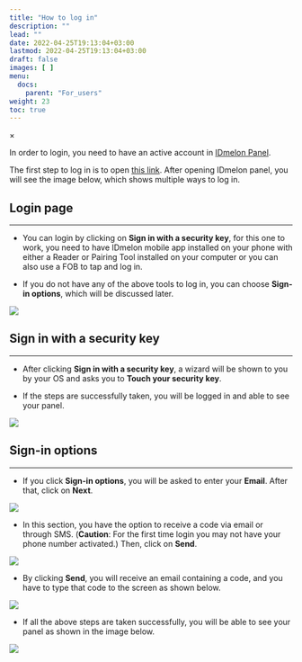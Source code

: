 ```yaml
---
title: "How to log in"
description: ""
lead: ""
date: 2022-04-25T19:13:04+03:00
lastmod: 2022-04-25T19:13:04+03:00
draft: false
images: [ ]
menu:
  docs:
    parent: "For_users"
weight: 23
toc: true
---
```


<div id="_modal" class="modal">
  <span class="close">&times;</span>
  <img class="modal-content" id="img01">
</div>

In order to login, you need to have an active account in [IDmelon Panel](https://panel.idmelon.com/).

The first step to log in is to open [this link](https://panel.idmelon.com/). After opening IDmelon panel, you will see
the image below, which shows multiple ways to log in.

## Login page

---

- You can login by clicking on **Sign in with a security key**, for this one to work, you need to have IDmelon mobile
  app installed on your phone with either a Reader or Pairing Tool installed on your computer or you can also use a FOB
  to tap and log in.

- If you do not have any of the above tools to log in, you can choose **Sign-in options**, which will be discussed
  later.

<img src="/images/vendor/Panel/workspace/1.png" class="doc-img-frame">

## Sign in with a security key

---

- After clicking **Sign in with a security key**, a wizard will be shown to you by your OS and asks you to **Touch your
  security key**.

- If the steps are successfully taken, you will be logged in and able to see your panel.

<img src="/images/vendor/UserPanel/enduserlogin_3.png" class="doc-img-frame">

## Sign-in options

---

- If you click **Sign-in options**, you will be asked to enter your **Email**. After that, click on **Next**.

<img src="/images/vendor/UserPanel/enduserlogin_4.png" class="doc-img-frame">

- In this section, you have the option to receive a code via email or through SMS. (**Caution**: For the first time
  login you may not have your phone number activated.) Then, click on **Send**.

<img src="/images/vendor/UserPanel/enduserlogin_5.png" class="doc-img-frame">

- By clicking **Send**, you will receive an email containing a code, and you have to type that code to the screen as
  shown below.

<img src="/images/vendor/UserPanel/enduserlogin_6.png" class="doc-img-frame">

- If all the above steps are taken successfully, you will be able to see your panel as shown in the image below.

<img src="/images/vendor/UserPanel/myappsu_2.png" class="doc-img-frame">
